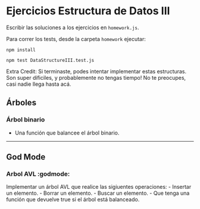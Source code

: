 # Ejercicios Estructura de Datos III

Escribir las soluciones a los ejercicios en `homework.js`.

Para correr los tests, desde la carpeta `homework` ejecutar:

```
npm install
```

```
npm test DataStructureIII.test.js
```


Extra Credit:
Si terminaste, podes intentar implementar estas estructuras. Son super díficiles, y probablemente no tengas tiempo! No te preocupes, casi nadie llega hasta acá.

## Árboles

### Árbol binario

* Una función que balancee el árbol binario.   	

----

## God Mode

### Arbol AVL :godmode: 

Implementar un árbol AVL que realice las sigiuentes operaciones:
	- Insertar un elemento.
	- Borrar un elemento.
	- Buscar un elemento.
	- Que tenga una función que devuelve true si el árbol está balanceado.
